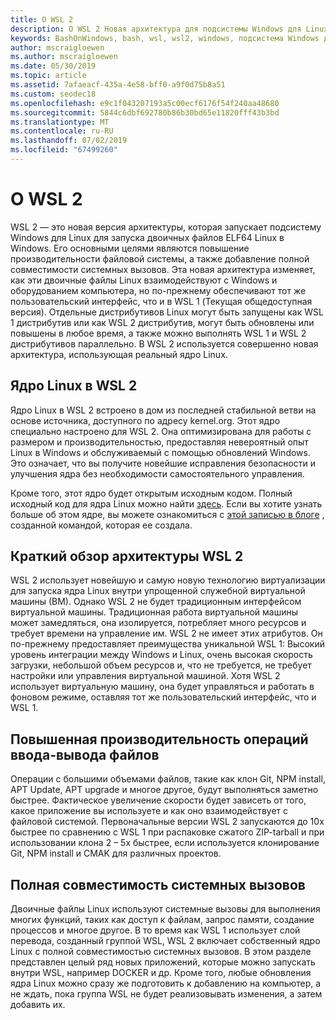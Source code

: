 ```yaml
---
title: О WSL 2
description: О WSL 2 Новая архитектура для подсистемы Windows для Linux
keywords: BashOnWindows, bash, wsl, wsl2, windows, подсистема Windows для Linux, windowssubsystem, ubuntu, debian, suse, windows 10, установка
author: mscraigloewen
ms.author: mscraigloewen
ms.date: 05/30/2019
ms.topic: article
ms.assetid: 7afaeacf-435a-4e58-bff0-a9f0d75b8a51
ms.custom: seodec18
ms.openlocfilehash: e9c1f043207193a5c00ecf6176f54f240aa48680
ms.sourcegitcommit: 5844c6dbf692780b86b30bd65e11820fff43b3bd
ms.translationtype: MT
ms.contentlocale: ru-RU
ms.lasthandoff: 07/02/2019
ms.locfileid: "67499260"
---
```

# <a name="about-wsl-2"></a>О WSL 2

WSL 2 — это новая версия архитектуры, которая запускает подсистему Windows для Linux для запуска двоичных файлов ELF64 Linux в Windows. Его основными целями являются повышение производительности файловой системы, а также добавление полной совместимости системных вызовов. Эта новая архитектура изменяет, как эти двоичные файлы Linux взаимодействуют с Windows и оборудованием компьютера, но по-прежнему обеспечивают тот же пользовательский интерфейс, что и в WSL 1 (Текущая общедоступная версия). Отдельные дистрибутивов Linux могут быть запущены как WSL 1 дистрибутив или как WSL 2 дистрибутив, могут быть обновлены или повышены в любое время, а также можно выполнять WSL 1 и WSL 2 дистрибутивов параллельно. В WSL 2 используется совершенно новая архитектура, использующая реальный ядро Linux.

## <a name="linux-kernel-in-wsl-2"></a>Ядро Linux в WSL 2

Ядро Linux в WSL 2 встроено в дом из последней стабильной ветви на основе источника, доступного по адресу kernel.org. Этот ядро специально настроено для WSL 2. Она оптимизирована для работы с размером и производительностью, предоставляя невероятный опыт Linux в Windows и обслуживаемый с помощью обновлений Windows. Это означает, что вы получите новейшие исправления безопасности и улучшения ядра без необходимости самостоятельного управления.

Кроме того, этот ядро будет открытым исходным кодом. Полный исходный код для ядра Linux можно найти [здесь](https://github.com/microsoft/WSL2-Linux-Kernel). Если вы хотите узнать больше об этом ядре, вы можете ознакомиться с [этой записью в блоге](https://devblogs.microsoft.com/commandline/shipping-a-linux-kernel-with-windows/) , созданной командой, которая ее создала.

## <a name="brief-overview-of-the-wsl-2-architecture"></a>Краткий обзор архитектуры WSL 2

WSL 2 использует новейшую и самую новую технологию виртуализации для запуска ядра Linux внутри упрощенной служебной виртуальной машины (ВМ). Однако WSL 2 не будет традиционным интерфейсом виртуальной машины. Традиционная работа виртуальной машины может замедляться, она изолируется, потребляет много ресурсов и требует времени на управление им. WSL 2 не имеет этих атрибутов. Он по-прежнему предоставляет преимущества уникальной WSL 1: Высокий уровень интеграции между Windows и Linux, очень высокая скорость загрузки, небольшой объем ресурсов и, что не требуется, не требует настройки или управления виртуальной машиной. Хотя WSL 2 использует виртуальную машину, она будет управляться и работать в фоновом режиме, оставляя тот же пользовательский интерфейс, что и WSL 1.

## <a name="increased-file-io-performance"></a>Повышенная производительность операций ввода-вывода файлов

Операции с большими объемами файлов, такие как клон Git, NPM install, APT Update, APT upgrade и многое другое, будут выполняться заметно быстрее. Фактическое увеличение скорости будет зависеть от того, какое приложение вы используете и как оно взаимодействует с файловой системой. Первоначальные версии WSL 2 запускаются до 10x быстрее по сравнению с WSL 1 при распаковке сжатого ZIP-tarball и при использовании клона 2 – 5x быстрее, если используется клонирование Git, NPM install и CMAK для различных проектов.

## <a name="full-system-call-compatibility"></a>Полная совместимость системных вызовов

Двоичные файлы Linux используют системные вызовы для выполнения многих функций, таких как доступ к файлам, запрос памяти, создание процессов и многое другое. В то время как WSL 1 использует слой перевода, созданный группой WSL, WSL 2 включает собственный ядро Linux с полной совместимостью системных вызовов. В этом разделе представлен целый ряд новых приложений, которые можно запускать внутри WSL, например DOCKER и др. Кроме того, любые обновления ядра Linux можно сразу же подготовить к добавлению на компьютер, а не ждать, пока группа WSL не будет реализовывать изменения, а затем добавить их.
